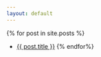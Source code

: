 ```yaml
---
layout: default
---
```


{% for post in site.posts %}
- [{{ post.title }}]({{post.url}})
{% endfor%}

